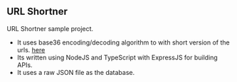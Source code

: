 ## URL Shortner
URL Shortner sample project.
- It uses base36 encoding/decoding algorithm to with short version of the urls. [here](https://stackoverflow.com/a/742047/8823192)
- Its written using NodeJS and TypeScript with ExpressJS for building APIs.
- It uses a raw JSON file as the database.